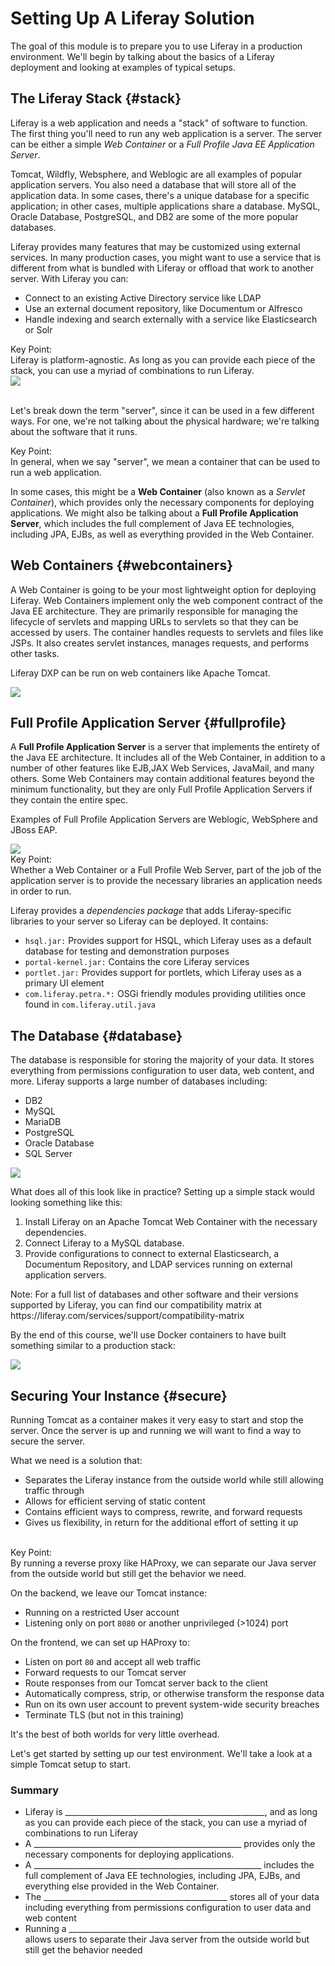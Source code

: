 # Setting Up A Liferay Solution

The goal of this module is to prepare you to use Liferay in a production environment. We'll begin by talking about the basics of a Liferay deployment and looking at examples of typical setups.

## The Liferay Stack {#stack}

Liferay is a web application and needs a "stack" of software to function. The first thing you'll need to run any web application is a server. The server can be either a simple _Web Container_ or a _Full Profile Java EE Application Server_.

Tomcat, Wildfly, Websphere, and Weblogic are all examples of popular application servers. You also need a database that will store all of the application data. In some cases, there's a unique database for a specific application; in other cases, multiple applications share a database. MySQL, Oracle Database, PostgreSQL, and DB2 are some of the more popular databases.

Liferay provides many features that may be customized using external services. In many production cases, you might want to use a service that is different from what is bundled with Liferay or offload that work to another server. With Liferay you can:

- Connect to an existing Active Directory service like LDAP
- Use an external document repository, like Documentum or Alfresco
- Handle indexing and search externally with a service like Elasticsearch or Solr

<div class="key-point">
	Key Point: <br>
	Liferay is platform-agnostic. As long as you can provide each piece of the stack, you can use a myriad of combinations to run Liferay.
</div>

<img src="../images/liferay-container-portal-stack.png" style="max-width: 42%" />

<br />
<br />

Let's break down the term "server", since it can be used in a few different ways. For one, we're not talking about the physical hardware; we're talking about the software that it runs.

<div class="key-point">
	Key Point: <br>
	In general, when we say "server", we mean a container that can be used to run a web application.
</div>

In some cases, this might be a **Web Container** (also known as a _Servlet Container_), which provides only the necessary components for deploying applications. We might also be talking about a **Full Profile Application Server**, which includes the full complement of Java EE technologies, including JPA, EJBs, as well as everything provided in the Web Container.

## Web Containers {#webcontainers}

A Web Container is going to be your most lightweight option for deploying Liferay. Web Containers implement only the web component contract of the Java EE architecture. They are primarily responsible for managing the lifecycle of servlets and mapping URLs to servlets so that they can be accessed by users. The container handles requests to servlets and files like JSPs. It also creates servlet instances, manages requests, and performs other tasks.

Liferay DXP can be run on web containers like Apache Tomcat.

<img src="../images/liferay-container-web-container.png" style="max-width: 100%" />

## Full Profile Application Server {#fullprofile}

A **Full Profile Application Server** is a server that implements the entirety of the Java EE architecture. It includes all of the Web Container, in addition to a number of other features like EJB,JAX Web Services, JavaMail, and many others. Some Web Containers may contain additional features beyond the minimum functionality, but they are only Full Profile Application Servers if they contain the entire spec.

Examples of Full Profile Application Servers are Weblogic, WebSphere and JBoss EAP.

<img src="../images/liferay-container-EE-web-server.png" style="max-width: 100%" />

<div class="key-point">
	Key Point: <br>
	Whether a Web Container or a Full Profile Web Server, part of the job of the application server is to provide the necessary libraries an application needs in order to run.
</div>

Liferay provides a _dependencies package_ that adds Liferay-specific libraries to your server so Liferay can be deployed. It contains:

- `hsql.jar:` Provides support for HSQL, which Liferay uses as a default database for testing and demonstration purposes
- `portal-kernel.jar:` Contains the core Liferay services
- `portlet.jar:` Provides support for portlets, which Liferay uses as a primary UI element
- `com.liferay.petra.*:` OSGi friendly modules providing utilities once found in `com.liferay.util.java`

## The Database {#database}

The database is responsible for storing the majority of your data. It stores everything from permissions configuration to user data, web content, and more. Liferay supports a large number of databases including:

- DB2
- MySQL
- MariaDB
- PostgreSQL
- Oracle Database
- SQL Server

<img src="../images/database.png" style="max-width:10%" />

What does all of this look like in practice? Setting up a simple stack would looking something like this:

1. Install Liferay on an Apache Tomcat Web Container with the necessary dependencies.
2. Connect Liferay to a MySQL database.
3. Provide configurations to connect to external Elasticsearch, a Documentum Repository, and LDAP services running on external application servers.

<div class="note">
    Note: For a full list of databases and other software and their versions supported by Liferay, you can find our compatibility matrix at https://liferay.com/services/support/compatibility-matrix
</div>

By the end of this course, we'll use Docker containers to have built something similar to a production stack:

<img src="../images/liferay-container-big-picture.png" style="max-height:40%" />

## Securing Your Instance {#secure}

Running Tomcat as a container makes it very easy to start and stop the server. Once the server is up and running we will want to find a way to secure the server.

What we need is a solution that:

- Separates the Liferay instance from the outside world while still allowing traffic through
- Allows for efficient serving of static content
- Contains efficient ways to compress, rewrite, and forward requests
- Gives us flexibility, in return for the additional effort of setting it up

<br />

<div class="key-point">
	Key Point: <br>
	By running a reverse proxy like HAProxy, we can separate our Java server from the outside world but still get the behavior we need.
</div>

On the backend, we leave our Tomcat instance:

- Running on a restricted User account
- Listening only on port `8080` or another unprivileged (>1024) port

On the frontend, we can set up HAProxy to:

- Listen on port `80` and accept all web traffic
- Forward requests to our Tomcat server
- Route responses from our Tomcat server back to the client
- Automatically compress, strip, or otherwise transform the response data
- Run on its own user account to prevent system-wide security breaches
- Terminate TLS (but not in this training)

It's the best of both worlds for very little overhead.

<!--
<div class="trainersguide" style="display:none;">
    Additional talking points, if trainer is familiar with them: Aspects of mod_proxy_http: Forwarding information about the request. Options for encryption of the Apache httpd->tomcat traffic.
</div>
-->

<div class="trainersguide" style="display:none;">
    Additional talking points for summary:

    * remind them of the fatality when running as root (when attacked)
    * Successful attacks don't necessarily mean that Liferay has a security issue. It can be template authors or third party components
    * Instead of fully-featured application server, a loadbalancer or reverse proxy does the same job
</div>

Let's get started by setting up our test environment. We'll take a look at a simple Tomcat setup to start.

<div class="summary"><h3>Summary</h3>

<ul>
	<li>Liferay is __________________________________________________, and as long as you can provide each piece of the stack, you can use a myriad of combinations to run Liferay</li>
	<li>A ____________________________________________________ provides only the necessary components for deploying applications.</li>
	<li>A _________________________________________________________ includes the full complement of Java EE technologies, including JPA, EJBs, and everything else provided in the Web Container.</li>
	<li>The ______________________________________________ stores all of your data including everything from permissions configuration to user data and web content</li>
	<li>Running a __________________________________________________________ allows users to separate their Java server from the outside world but still get the behavior needed</li>
</ul>
</div>
